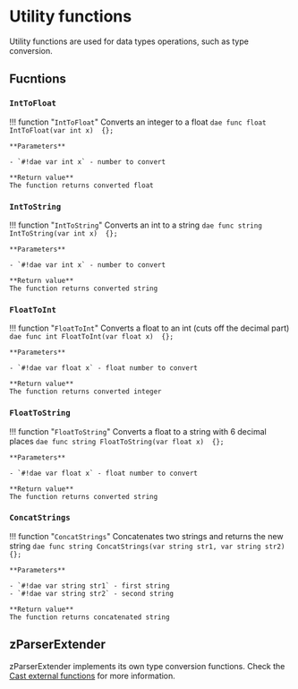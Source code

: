 # Utility functions
Utility functions are used for data types operations, such as type conversion.

## Fucntions

### `IntToFloat`
!!! function "`IntToFloat`"
    Converts an integer to a float
    ```dae
    func float IntToFloat(var int x)  {};
    ```

    **Parameters**  

    - `#!dae var int x` - number to convert

    **Return value**  
    The function returns converted float

### `IntToString`
!!! function "`IntToString`"
    Converts an int to a string
    ```dae
    func string IntToString(var int x)  {};
    ```

    **Parameters**  

    - `#!dae var int x` - number to convert

    **Return value**  
    The function returns converted string

### `FloatToInt`
!!! function "`FloatToInt`"
    Converts a float to an int (cuts off the decimal part)
    ```dae
    func int FloatToInt(var float x)  {};
    ```

    **Parameters**  

    - `#!dae var float x` - float number to convert

    **Return value**  
    The function returns converted integer

### `FloatToString`
!!! function "`FloatToString`"
    Converts a float to a string with 6 decimal places
    ```dae
    func string FloatToString(var float x)  {};
    ```

    **Parameters**  

    - `#!dae var float x` - float number to convert

    **Return value**  
    The function returns converted string


### `ConcatStrings`
!!! function "`ConcatStrings`"
    Concatenates two strings and returns the new string
	```dae
	func string ConcatStrings(var string str1, var string str2) {};
	```

	**Parameters**   

	- `#!dae var string str1` - first string
	- `#!dae var string str2` - second string

	**Return value**  
	The function returns concatenated string

## zParserExtender
zParserExtender implements its own type conversion functions. Check the [Cast external functions](../extenders/zparserextender/externals/cast.md) for more information.